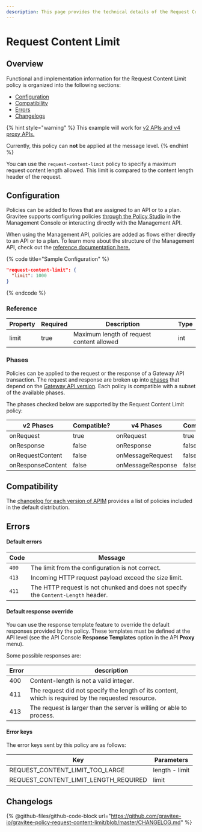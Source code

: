 ```yaml
---
description: This page provides the technical details of the Request Content Limit policy
---
```


# Request Content Limit

## Overview

Functional and implementation information for the Request Content Limit policy is organized into the following sections:

* [Configuration](template-policy-rework-structure-33.md#configuration)
* [Compatibility](template-policy-rework-structure-33.md#compatibility-matrix)
* [Errors](template-policy-rework-structure-33.md#errors)
* [Changelogs](template-policy-rework-structure-33.md#changelogs)

{% hint style="warning" %}
This example will work for [v2 APIs and v4 proxy APIs.](../../overview/gravitee-api-definitions-and-execution-engines.md)

Currently, this policy can **not** be applied at the message level.
{% endhint %}

You can use the `request-content-limit` policy to specify a maximum request content length allowed. This limit is compared to the content length header of the request.

## Configuration

Policies can be added to flows that are assigned to an API or to a plan. Gravitee supports configuring policies [through the Policy Studio](../../guides/policy-design/) in the Management Console or interacting directly with the Management API.

When using the Management API, policies are added as flows either directly to an API or to a plan. To learn more about the structure of the Management API, check out the [reference documentation here.](../management-api-reference/)

{% code title="Sample Configuration" %}
```json
"request-content-limit": {
  "limit": 1000
}
```
{% endcode %}

### Reference

<table><thead><tr><th>Property</th><th data-type="checkbox">Required</th><th>Description</th><th>Type</th></tr></thead><tbody><tr><td>limit</td><td>true</td><td>Maximum length of request content allowed</td><td>int</td></tr></tbody></table>

### Phases

Policies can be applied to the request or the response of a Gateway API transaction. The request and response are broken up into [phases](broken-reference) that depend on the [Gateway API version](../../overview/gravitee-api-definitions-and-execution-engines.md). Each policy is compatible with a subset of the available phases.

The phases checked below are supported by the Request Content Limit policy:

<table data-full-width="false"><thead><tr><th width="209">v2 Phases</th><th width="139" data-type="checkbox">Compatible?</th><th width="188.41136671177264">v4 Phases</th><th data-type="checkbox">Compatible?</th></tr></thead><tbody><tr><td>onRequest</td><td>true</td><td>onRequest</td><td>true</td></tr><tr><td>onResponse</td><td>false</td><td>onResponse</td><td>false</td></tr><tr><td>onRequestContent</td><td>false</td><td>onMessageRequest</td><td>false</td></tr><tr><td>onResponseContent</td><td>false</td><td>onMessageResponse</td><td>false</td></tr></tbody></table>

## Compatibility

The [changelog for each version of APIM](../../releases-and-changelog/changelog/) provides a list of policies included in the default distribution.&#x20;

## Errors

#### Default errors

| Code  | Message                                                                           |
| ----- | --------------------------------------------------------------------------------- |
| `400` | The limit from the configuration is not correct.                                  |
| `413` | Incoming HTTP request payload exceed the size limit.                              |
| `411` | The HTTP request is not chunked and does not specify the `Content-Length` header. |

#### Default response override

You can use the response template feature to override the default responses provided by the policy. These templates must be defined at the API level (see the API Console **Response Templates** option in the API **Proxy** menu).

Some possible responses are:

| Error | description                                                                                         |
| ----- | --------------------------------------------------------------------------------------------------- |
| 400   | Content-length is not a valid integer.                                                              |
| 411   | The request did not specify the length of its content, which is required by the requested resource. |
| 413   | The request is larger than the server is willing or able to process.                                |

#### Error keys

The error keys sent by this policy are as follows:

| Key                                       | Parameters     |
| ----------------------------------------- | -------------- |
| REQUEST\_CONTENT\_LIMIT\_TOO\_LARGE       | length - limit |
| REQUEST\_CONTENT\_LIMIT\_LENGTH\_REQUIRED | limit          |

## Changelogs

{% @github-files/github-code-block url="https://github.com/gravitee-io/gravitee-policy-request-content-limit/blob/master/CHANGELOG.md" %}
